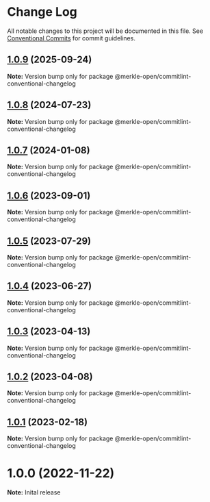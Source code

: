 # Change Log

All notable changes to this project will be documented in this file.
See [Conventional Commits](https://conventionalcommits.org) for commit guidelines.

## [1.0.9](https://github.com/merkle-open/frontend-defaults/compare/@merkle-open/commitlint-conventional-changelog@1.0.8...@merkle-open/commitlint-conventional-changelog@1.0.9) (2025-09-24)

**Note:** Version bump only for package @merkle-open/commitlint-conventional-changelog





## [1.0.8](https://github.com/merkle-open/frontend-defaults/compare/@merkle-open/commitlint-conventional-changelog@1.0.7...@merkle-open/commitlint-conventional-changelog@1.0.8) (2024-07-23)

**Note:** Version bump only for package @merkle-open/commitlint-conventional-changelog





## [1.0.7](https://github.com/merkle-open/frontend-defaults/compare/@merkle-open/commitlint-conventional-changelog@1.0.6...@merkle-open/commitlint-conventional-changelog@1.0.7) (2024-01-08)

**Note:** Version bump only for package @merkle-open/commitlint-conventional-changelog





## [1.0.6](https://github.com/merkle-open/frontend-defaults/compare/@merkle-open/commitlint-conventional-changelog@1.0.5...@merkle-open/commitlint-conventional-changelog@1.0.6) (2023-09-01)

**Note:** Version bump only for package @merkle-open/commitlint-conventional-changelog





## [1.0.5](https://github.com/merkle-open/frontend-defaults/compare/@merkle-open/commitlint-conventional-changelog@1.0.4...@merkle-open/commitlint-conventional-changelog@1.0.5) (2023-07-29)

**Note:** Version bump only for package @merkle-open/commitlint-conventional-changelog





## [1.0.4](https://github.com/merkle-open/frontend-defaults/compare/@merkle-open/commitlint-conventional-changelog@1.0.3...@merkle-open/commitlint-conventional-changelog@1.0.4) (2023-06-27)

**Note:** Version bump only for package @merkle-open/commitlint-conventional-changelog





## [1.0.3](https://github.com/merkle-open/frontend-defaults/compare/@merkle-open/commitlint-conventional-changelog@1.0.2...@merkle-open/commitlint-conventional-changelog@1.0.3) (2023-04-13)

**Note:** Version bump only for package @merkle-open/commitlint-conventional-changelog





## [1.0.2](https://github.com/merkle-open/frontend-defaults/compare/@merkle-open/commitlint-conventional-changelog@1.0.1...@merkle-open/commitlint-conventional-changelog@1.0.2) (2023-04-08)

**Note:** Version bump only for package @merkle-open/commitlint-conventional-changelog





## [1.0.1](https://github.com/merkle-open/frontend-defaults/compare/@merkle-open/commitlint-conventional-changelog@1.0.0...@merkle-open/commitlint-conventional-changelog@1.0.1) (2023-02-18)

**Note:** Version bump only for package @merkle-open/commitlint-conventional-changelog






# 1.0.0 (2022-11-22)

**Note:** Inital release
